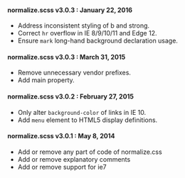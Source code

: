 #### normalize.scss v3.0.3 : January 22, 2016

* Address inconsistent styling of b and strong.
* Correct `hr` overflow in IE 8/9/10/11 and Edge 12.
* Ensure `mark` long-hand background declaration usage.

#### normalize.scss v3.0.3 : March 31, 2015

* Remove unnecessary vendor prefixes.
* Add main property.


#### normalize.scss v3.0.2 : February 27, 2015

* Only alter `background-color` of links in IE 10.
* Add `menu` element to HTML5 display definitions.


#### normalize.scss v3.0.1 : May 8, 2014

* Add or remove any part of code of normalize.css
* Add or remove explanatory comments
* Add or remove support for ie7
